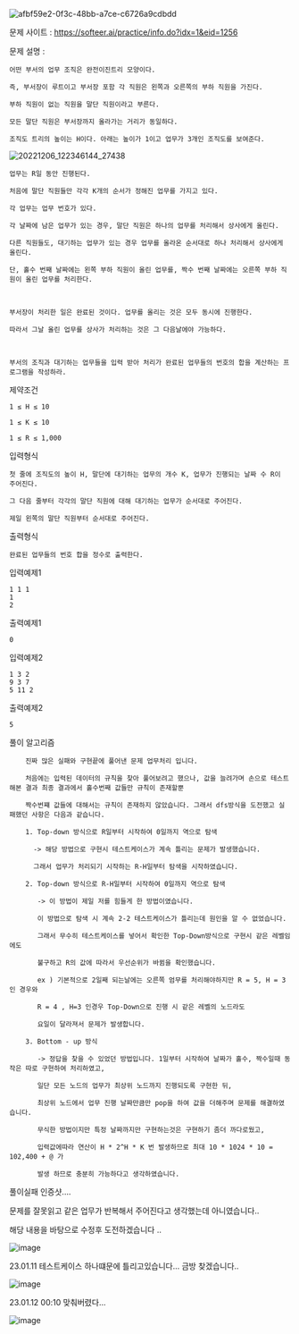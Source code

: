 ![afbf59e2-0f3c-48bb-a7ce-c6726a9cdbdd](https://user-images.githubusercontent.com/57944215/212319104-3905b71a-d4c3-4596-bcf7-757abd87339e.png)


문제 사이트 : https://softeer.ai/practice/info.do?idx=1&eid=1256

문제 설명 :

    어떤 부서의 업무 조직은 완전이진트리 모양이다. 

    즉, 부서장이 루트이고 부서장 포함 각 직원은 왼쪽과 오른쪽의 부하 직원을 가진다. 

    부하 직원이 없는 직원을 말단 직원이라고 부른다.

    모든 말단 직원은 부서장까지 올라가는 거리가 동일하다. 

    조직도 트리의 높이는 H이다. 아래는 높이가 1이고 업무가 3개인 조직도를 보여준다.



![20221206_122346144_27438](https://user-images.githubusercontent.com/57944215/211566613-d7814cab-8411-44f3-9f98-cdc40bed19e5.jpg)




    업무는 R일 동안 진행된다. 

    처음에 말단 직원들만 각각 K개의 순서가 정해진 업무를 가지고 있다. 

    각 업무는 업무 번호가 있다. 

    각 날짜에 남은 업무가 있는 경우, 말단 직원은 하나의 업무를 처리해서 상사에게 올린다.

    다른 직원들도, 대기하는 업무가 있는 경우 업무를 올라온 순서대로 하나 처리해서 상사에게 올린다.

    단, 홀수 번째 날짜에는 왼쪽 부하 직원이 올린 업무를, 짝수 번째 날짜에는 오른쪽 부하 직원이 올린 업무를 처리한다.



    부서장이 처리한 일은 완료된 것이다. 업무를 올리는 것은 모두 동시에 진행한다.

    따라서 그날 올린 업무를 상사가 처리하는 것은 그 다음날에야 가능하다.



    부서의 조직과 대기하는 업무들을 입력 받아 처리가 완료된 업무들의 번호의 합을 계산하는 프로그램을 작성하라.

제약조건

    1 ≤ H ≤ 10

    1 ≤ K ≤ 10

    1 ≤ R ≤ 1,000

입력형식

    첫 줄에 조직도의 높이 H, 말단에 대기하는 업무의 개수 K, 업무가 진행되는 날짜 수 R이 주어진다.

    그 다음 줄부터 각각의 말단 직원에 대해 대기하는 업무가 순서대로 주어진다.

    제일 왼쪽의 말단 직원부터 순서대로 주어진다.

출력형식

    완료된 업무들의 번호 합을 정수로 출력한다.

입력예제1

    1 1 1
    1
    2

출력예제1

    0

입력예제2

    1 3 2
    9 3 7
    5 11 2

출력예제2

    5

풀이 알고리즘

        진짜 많은 실패와 구현끝에 풀어낸 문제 업무처리 입니다.
        
        처음에는 입력된 데이터의 규칙을 찾아 풀어보려고 했으나, 값을 늘려가며 손으로 테스트해본 결과 최종 결과에서 홀수번째 값들만 규칙이 존재할뿐
        
        짝수번쨰 값들에 대해서는 규칙이 존재하지 않았습니다. 그래서 dfs방식을 도전했고 실패했던 사항은 다음과 같습니다.
        
        1. Top-down 방식으로 R일부터 시작하여 0일까지 역으로 탐색
        
          -> 해당 방법으로 구현시 테스트케이스가 계속 틀리는 문제가 발생했습니다. 
          
          그래서 업무가 처리되기 시작하는 R-H일부터 탐색을 시작하였습니다.
          
        2. Top-down 방식으로 R-H일부터 시작하여 0일까지 역으로 탐색
           
           -> 이 방법이 제일 저를 힘들게 한 방법이였습니다. 
           
           이 방법으로 탐색 시 계속 2-2 테스트케이스가 틀리는데 원인을 알 수 없었습니다.
           
           그래서 무수히 테스트케이스를 넣어서 확인한 Top-Down방식으로 구현시 같은 레벨임에도 
           
           불구하고 R의 값에 따라서 우선순위가 바뀜을 확인했습니다.
           
           ex ) 기본적으로 2일째 되는날에는 오른쪽 엄무를 처리해야하지만 R = 5, H = 3 인 경우와 
           
           R = 4 , H=3 인경우 Top-Down으로 진행 시 같은 레벨의 노드라도
           
           요일이 달라져서 문제가 발생합니다.
           
        3. Bottom - up 방식
        
           -> 정답을 찾을 수 있었던 방법입니다. 1일부터 시작하여 날짜가 홀수, 짝수일때 동작은 따로 구현하여 처리하였고, 
           
           일단 모든 노드의 업무가 최상위 노드까지 진행되도록 구현한 뒤, 
           
           최상위 노드에서 업무 진행 날짜만큼만 pop을 하여 값을 더해주며 문제를 해결하였습니다.
           
           무식한 방법이지만 특정 날짜까지만 구현하는것은 구현하기 좀더 까다로웠고, 
           
           입력값에따라 연산이 H * 2^H * K 번 발생하므로 최대 10 * 1024 * 10 = 102,400 + @ 가
           
           발생 하므로 충분히 가능하다고 생각하였습니다.
          
        
        
풀이실패 인증샷....

문제를 잘못읽고 같은 업무가 반복해서 주어진다고 생각했는데 아니였습니다..

해당 내용을 바탕으로 수정후 도전하겠습니다 ..

![image](https://user-images.githubusercontent.com/57944215/211566424-f175a663-f183-4a48-8332-0b57ff387f8f.png)

23.01.11
테스트케이스 하나떄문에 틀리고있습니다... 금방 찾겠습니다..

![image](https://user-images.githubusercontent.com/57944215/211834819-a9336806-fc6e-481a-8727-2a3408fb3e9a.png)

23.01.12 00:10 맞춰버렸다...

![image](https://user-images.githubusercontent.com/57944215/211842043-6e26a132-3812-4c3f-ae35-231c6bc9ca36.png)


